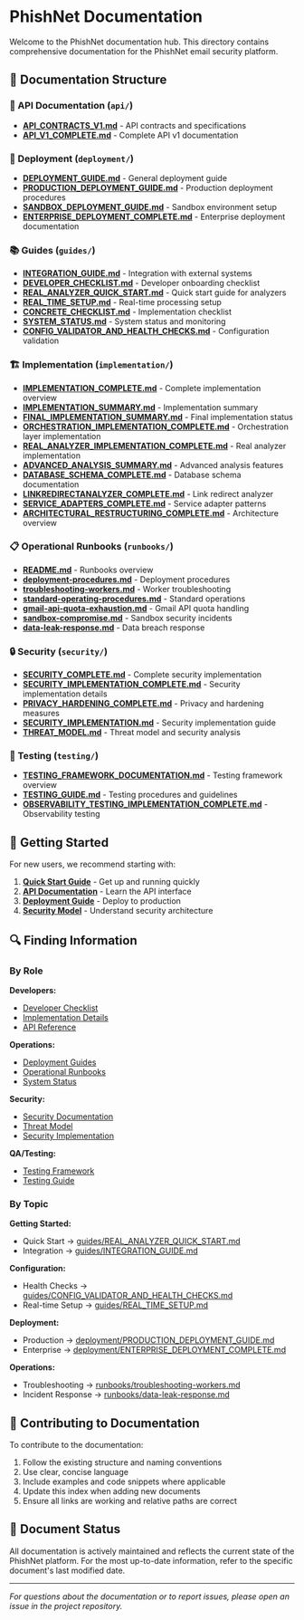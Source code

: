 # PhishNet Documentation

Welcome to the PhishNet documentation hub. This directory contains comprehensive documentation for the PhishNet email security platform.

## 📁 Documentation Structure

### 🔌 API Documentation (`api/`)
- **[API_CONTRACTS_V1.md](api/API_CONTRACTS_V1.md)** - API contracts and specifications
- **[API_V1_COMPLETE.md](api/API_V1_COMPLETE.md)** - Complete API v1 documentation

### 🚀 Deployment (`deployment/`)
- **[DEPLOYMENT_GUIDE.md](deployment/DEPLOYMENT_GUIDE.md)** - General deployment guide
- **[PRODUCTION_DEPLOYMENT_GUIDE.md](deployment/PRODUCTION_DEPLOYMENT_GUIDE.md)** - Production deployment procedures
- **[SANDBOX_DEPLOYMENT_GUIDE.md](deployment/SANDBOX_DEPLOYMENT_GUIDE.md)** - Sandbox environment setup
- **[ENTERPRISE_DEPLOYMENT_COMPLETE.md](deployment/ENTERPRISE_DEPLOYMENT_COMPLETE.md)** - Enterprise deployment documentation

### 📚 Guides (`guides/`)
- **[INTEGRATION_GUIDE.md](guides/INTEGRATION_GUIDE.md)** - Integration with external systems
- **[DEVELOPER_CHECKLIST.md](guides/DEVELOPER_CHECKLIST.md)** - Developer onboarding checklist
- **[REAL_ANALYZER_QUICK_START.md](guides/REAL_ANALYZER_QUICK_START.md)** - Quick start guide for analyzers
- **[REAL_TIME_SETUP.md](guides/REAL_TIME_SETUP.md)** - Real-time processing setup
- **[CONCRETE_CHECKLIST.md](guides/CONCRETE_CHECKLIST.md)** - Implementation checklist
- **[SYSTEM_STATUS.md](guides/SYSTEM_STATUS.md)** - System status and monitoring
- **[CONFIG_VALIDATOR_AND_HEALTH_CHECKS.md](guides/CONFIG_VALIDATOR_AND_HEALTH_CHECKS.md)** - Configuration validation

### 🏗️ Implementation (`implementation/`)
- **[IMPLEMENTATION_COMPLETE.md](implementation/IMPLEMENTATION_COMPLETE.md)** - Complete implementation overview
- **[IMPLEMENTATION_SUMMARY.md](implementation/IMPLEMENTATION_SUMMARY.md)** - Implementation summary
- **[FINAL_IMPLEMENTATION_SUMMARY.md](implementation/FINAL_IMPLEMENTATION_SUMMARY.md)** - Final implementation status
- **[ORCHESTRATION_IMPLEMENTATION_COMPLETE.md](implementation/ORCHESTRATION_IMPLEMENTATION_COMPLETE.md)** - Orchestration layer implementation
- **[REAL_ANALYZER_IMPLEMENTATION_COMPLETE.md](implementation/REAL_ANALYZER_IMPLEMENTATION_COMPLETE.md)** - Real analyzer implementation
- **[ADVANCED_ANALYSIS_SUMMARY.md](implementation/ADVANCED_ANALYSIS_SUMMARY.md)** - Advanced analysis features
- **[DATABASE_SCHEMA_COMPLETE.md](implementation/DATABASE_SCHEMA_COMPLETE.md)** - Database schema documentation
- **[LINKREDIRECTANALYZER_COMPLETE.md](implementation/LINKREDIRECTANALYZER_COMPLETE.md)** - Link redirect analyzer
- **[SERVICE_ADAPTERS_COMPLETE.md](implementation/SERVICE_ADAPTERS_COMPLETE.md)** - Service adapter patterns
- **[ARCHITECTURAL_RESTRUCTURING_COMPLETE.md](implementation/ARCHITECTURAL_RESTRUCTURING_COMPLETE.md)** - Architecture overview

### 📋 Operational Runbooks (`runbooks/`)
- **[README.md](runbooks/README.md)** - Runbooks overview
- **[deployment-procedures.md](runbooks/deployment-procedures.md)** - Deployment procedures
- **[troubleshooting-workers.md](runbooks/troubleshooting-workers.md)** - Worker troubleshooting
- **[standard-operating-procedures.md](runbooks/standard-operating-procedures.md)** - Standard operations
- **[gmail-api-quota-exhaustion.md](runbooks/gmail-api-quota-exhaustion.md)** - Gmail API quota handling
- **[sandbox-compromise.md](runbooks/sandbox-compromise.md)** - Sandbox security incidents
- **[data-leak-response.md](runbooks/data-leak-response.md)** - Data breach response

### 🔒 Security (`security/`)
- **[SECURITY_COMPLETE.md](security/SECURITY_COMPLETE.md)** - Complete security implementation
- **[SECURITY_IMPLEMENTATION_COMPLETE.md](security/SECURITY_IMPLEMENTATION_COMPLETE.md)** - Security implementation details
- **[PRIVACY_HARDENING_COMPLETE.md](security/PRIVACY_HARDENING_COMPLETE.md)** - Privacy and hardening measures
- **[SECURITY_IMPLEMENTATION.md](security/SECURITY_IMPLEMENTATION.md)** - Security implementation guide
- **[THREAT_MODEL.md](security/THREAT_MODEL.md)** - Threat model and security analysis

### 🧪 Testing (`testing/`)
- **[TESTING_FRAMEWORK_DOCUMENTATION.md](testing/TESTING_FRAMEWORK_DOCUMENTATION.md)** - Testing framework overview
- **[TESTING_GUIDE.md](testing/TESTING_GUIDE.md)** - Testing procedures and guidelines
- **[OBSERVABILITY_TESTING_IMPLEMENTATION_COMPLETE.md](testing/OBSERVABILITY_TESTING_IMPLEMENTATION_COMPLETE.md)** - Observability testing

## 🚀 Getting Started

For new users, we recommend starting with:

1. **[Quick Start Guide](guides/REAL_ANALYZER_QUICK_START.md)** - Get up and running quickly
2. **[API Documentation](api/API_V1_COMPLETE.md)** - Learn the API interface
3. **[Deployment Guide](deployment/PRODUCTION_DEPLOYMENT_GUIDE.md)** - Deploy to production
4. **[Security Model](security/THREAT_MODEL.md)** - Understand security architecture

## 🔍 Finding Information

### By Role

**Developers:**
- [Developer Checklist](guides/DEVELOPER_CHECKLIST.md)
- [Implementation Details](implementation/IMPLEMENTATION_COMPLETE.md)
- [API Reference](api/API_V1_COMPLETE.md)

**Operations:**
- [Deployment Guides](deployment/)
- [Operational Runbooks](runbooks/)
- [System Status](guides/SYSTEM_STATUS.md)

**Security:**
- [Security Documentation](security/)
- [Threat Model](security/THREAT_MODEL.md)
- [Security Implementation](security/SECURITY_IMPLEMENTATION_COMPLETE.md)

**QA/Testing:**
- [Testing Framework](testing/TESTING_FRAMEWORK_DOCUMENTATION.md)
- [Testing Guide](testing/TESTING_GUIDE.md)

### By Topic

**Getting Started:**
- Quick Start → [guides/REAL_ANALYZER_QUICK_START.md](guides/REAL_ANALYZER_QUICK_START.md)
- Integration → [guides/INTEGRATION_GUIDE.md](guides/INTEGRATION_GUIDE.md)

**Configuration:**
- Health Checks → [guides/CONFIG_VALIDATOR_AND_HEALTH_CHECKS.md](guides/CONFIG_VALIDATOR_AND_HEALTH_CHECKS.md)
- Real-time Setup → [guides/REAL_TIME_SETUP.md](guides/REAL_TIME_SETUP.md)

**Deployment:**
- Production → [deployment/PRODUCTION_DEPLOYMENT_GUIDE.md](deployment/PRODUCTION_DEPLOYMENT_GUIDE.md)
- Enterprise → [deployment/ENTERPRISE_DEPLOYMENT_COMPLETE.md](deployment/ENTERPRISE_DEPLOYMENT_COMPLETE.md)

**Operations:**
- Troubleshooting → [runbooks/troubleshooting-workers.md](runbooks/troubleshooting-workers.md)
- Incident Response → [runbooks/data-leak-response.md](runbooks/data-leak-response.md)

## 📝 Contributing to Documentation

To contribute to the documentation:

1. Follow the existing structure and naming conventions
2. Use clear, concise language
3. Include examples and code snippets where applicable
4. Update this index when adding new documents
5. Ensure all links are working and relative paths are correct

## 📄 Document Status

All documentation is actively maintained and reflects the current state of the PhishNet platform. For the most up-to-date information, refer to the specific document's last modified date.

---

*For questions about the documentation or to report issues, please open an issue in the project repository.*
